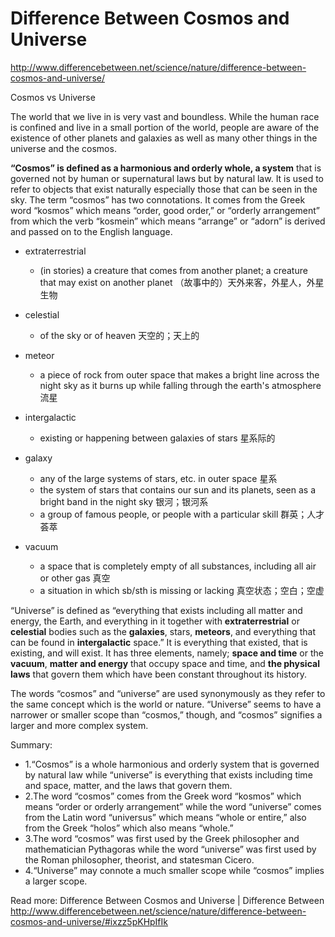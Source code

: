 # Difference Between Cosmos and Universe

http://www.differencebetween.net/science/nature/difference-between-cosmos-and-universe/

Cosmos vs Universe

The world that we live in is very vast and boundless. While the human race is confined and live in a small portion of the world, people are aware of the existence of other planets and galaxies as well as many other things in the universe and the cosmos.

**“Cosmos” is defined as a harmonious and orderly whole, a system** that is governed not by human or supernatural laws but by natural law. It is used to refer to objects that exist naturally especially those that can be seen in the sky. The term “cosmos” has two connotations. It comes from the Greek word “kosmos” which means “order, good order,” or “orderly arrangement” from which the verb “kosmein” which means “arrange” or “adorn” is derived and passed on to the English language.

- extraterrestrial
  - (in stories) a creature that comes from another planet; a creature that may exist on another planet （故事中的）天外来客，外星人，外星生物

- celestial
  - of the sky or of heaven 天空的；天上的

- meteor
  - a piece of rock from outer space that makes a bright line across the night sky as it burns up while falling through the earth's atmosphere 流星

- intergalactic
  - existing or happening between galaxies of stars 星系际的

- galaxy
  - any of the large systems of stars, etc. in outer space 星系
  - the system of stars that contains our sun and its planets, seen as a bright band in the night sky 银河；银河系
  - a group of famous people, or people with a particular skill 群英；人才荟萃

- vacuum
  - a space that is completely empty of all substances, including all air or other gas 真空
  - a situation in which sb/sth is missing or lacking 真空状态；空白；空虚

“Universe” is defined as “everything that exists including all matter and energy, the Earth, and everything in it together with **extraterrestrial** or **celestial** bodies such as the **galaxies**, stars, **meteors**, and everything that can be found in **intergalactic** space.” It is everything that existed, that is existing, and will exist. It has three elements, namely; **space and time** or the **vacuum**, **matter and energy** that occupy space and time, and **the physical laws** that govern them which have been constant throughout its history.

The words “cosmos” and “universe” are used synonymously as they refer to the same concept which is the world or nature. “Universe” seems to have a narrower or smaller scope than “cosmos,” though, and “cosmos” signifies a larger and more complex system.

Summary:

- 1.“Cosmos” is a whole harmonious and orderly system that is governed by natural law while “universe” is everything that exists including time and space, matter, and the laws that govern them.
- 2.The word “cosmos” comes from the Greek word “kosmos” which means “order or orderly arrangement” while the word “universe” comes from the Latin word “universus” which means “whole or entire,” also from the Greek “holos” which also means “whole.”
- 3.The word “cosmos” was first used by the Greek philosopher and mathematician Pythagoras while the word “universe” was first used by the Roman philosopher, theorist, and statesman Cicero.
- 4.“Universe” may connote a much smaller scope while “cosmos” implies a larger scope.



Read more: Difference Between Cosmos and Universe | Difference Between http://www.differencebetween.net/science/nature/difference-between-cosmos-and-universe/#ixzz5pKHpIfIk

